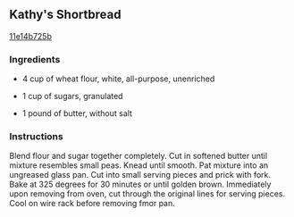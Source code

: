 ## Kathy's Shortbread

[11e14b725b](http://www.food.com/recipe/kathys-shortbread-385108)

### Ingredients

 - 4 cup of wheat flour, white, all-purpose, unenriched

 - 1 cup of sugars, granulated

 - 1 pound of butter, without salt

### Instructions

Blend flour and sugar together completely. Cut in softened butter until mixture resembles small peas. Knead until smooth. Pat mixture into an ungreased glass pan. Cut into small serving pieces and prick with fork. Bake at 325 degrees for 30 minutes or until golden brown. Immediately upon removing from oven, cut through the original lines for serving pieces. Cool on wire rack before removing fmor pan.